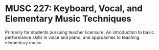 # MUSC 227: Keyboard, Vocal, and Elementary Music Techniques

Primarily for students pursuing teacher licensure. An introduction to basic performance skills in voice and piano, and approaches to teaching elementary music.